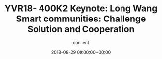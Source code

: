 ---
amazon_s3_presentation_url: None
amazon_s3_video_url: None
author: connect
categories:
- yvr18
comments: false
date: '2018-08-29 09:00:00+00:00'
layout: resource-post
session_id: YVR18-400K2
session_track: Keynote
slideshare_presentation_url: None
speakers:
- biography: ''
  company: Unisoc
  job-title: SVP
  name: Long Wang
  speaker-image: LongWang.gif
title: 'YVR18- 400K2 Keynote: Long Wang Smart communities: Challenge Solution and
  Cooperation'
youtube_video_url: None
---